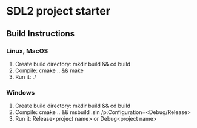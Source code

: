 # SDL2 project starter

## Build Instructions

### Linux, MacOS

1. Create build directory: mkdir build && cd build
2. Compile: cmake .. && make
3. Run it: ./<project name>

### Windows

1. Create build directory: mkdir build && cd build
2. Compile: cmake .. && msbuild <project name>.sln /p:Configuration=<Debug/Release>
3. Run it: Release\<project name> or Debug\<project name>
